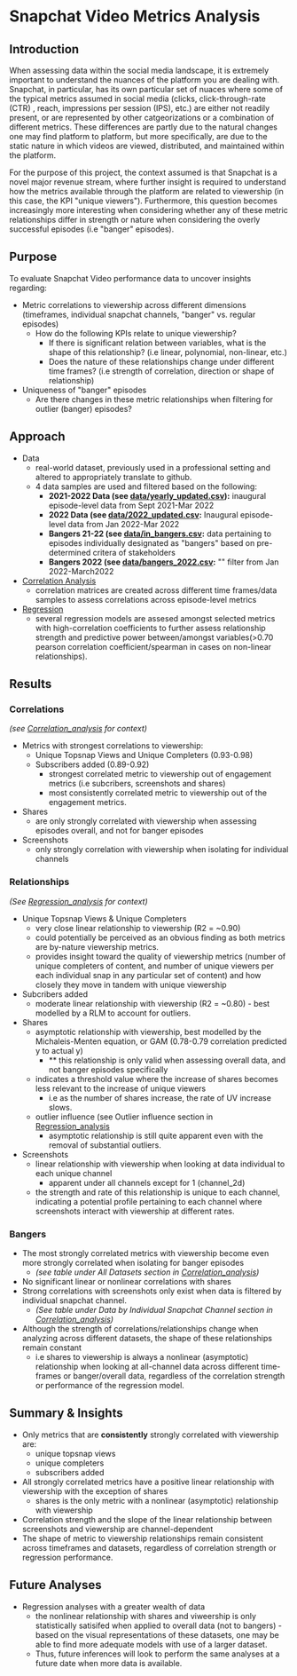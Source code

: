 # Snapchat Video Metrics Analysis

## Introduction 
When assessing data within the social media landscape, it is extremely important to understand the nuances of the platform you are dealing with. Snapchat, in particular, has its own particular set of nuaces where some of the typical metrics assumed in social media (clicks, click-through-rate (CTR) , reach, impressions per session (IPS), etc.) are either not readily present, or are represented by other catgeorizations or a combination of different metrics. These differences are partly due to the natural changes one may find platform to platform, but more specifically, are due to the static nature in which videos are viewed, distributed, and maintained within the platform. 

For the purpose of this project, the context assumed is that Snapchat is a novel major revenue stream, where further insight is required to understand how the metrics available through the platform are related to viewership (in this case, the KPI "unique viewers"). Furthermore, this question becomes increasingly more interesting when considering whether any of these metric relationships differ in strength or nature when considering the overly successful episodes (i.e "banger" episodes).

## Purpose 
To evaluate Snapchat Video performance data to uncover insights regarding:
-  Metric correlations to viewership across different dimensions (timeframes, individual snapchat channels, "banger" vs. regular episodes)
    -  How do the following KPIs relate to unique viewership?
        - If there is significant relation between variables, what is the shape of this relationship? (i.e linear, polynomial, non-linear, etc.)
        - Does the nature of these relationships change under different time frames? (i.e strength of correlation, direction or shape of relationship)
-  Uniqueness of "banger" episodes 
    -  Are there changes in these metric relationships when filtering for outlier (banger) episodes?

## Approach 
- Data
    - real-world dataset, previously used in a professional setting and altered to appropriately translate to github.
    - 4 data samples are used and filtered based on the following:
        - **2021-2022 Data (see [data/yearly_updated.csv](https://github.com/a-memme/snapchat_correlation_analysis/blob/main/data/yearly_updated.csv)):** inaugural episode-level data from Sept 2021-Mar 2022
        - **2022 Data (see [data/2022_updated.csv](https://github.com/a-memme/snapchat_correlation_analysis/blob/main/data/2022_updated.csv):** Inaugural episode-level data from Jan 2022-Mar 2022
        - **Bangers 21-22 (see [data/in_bangers.csv](https://github.com/a-memme/snapchat_correlation_analysis/blob/main/data/in_bangers.csv):** data pertaining to episodes individually designated as "bangers" based on pre-determined critera of stakeholders
        - **Bangers 2022 (see [data/bangers_2022.csv](https://github.com/a-memme/snapchat_correlation_analysis/blob/main/data/bangers_2022.csv):** "" filter from Jan 2022-March2022  
- [Correlation Analysis](https://github.com/a-memme/snapchat_correlation_analysis/tree/main/Correlation_analysis)
    - correlation matrices are created across different time frames/data samples to assess correlations across episode-level metrics 
- [Regression](https://github.com/a-memme/snapchat_correlation_analysis/tree/main/Regression_analysis)
    - several regression models are assesed amongst selected metrics with high-correlation coefficients to further assess relationship strength and predictive power between/amongst variables(>0.70 pearson correlation coefficient/spearman in cases on non-linear relationships).

## Results

### Correlations 
*(see [Correlation_analysis](https://github.com/a-memme/snapchat_correlation_analysis/tree/main/Correlation_analysis) for context)*
- Metrics with strongest correlations to viewership:
    - Unique Topsnap Views and Unique Completers (0.93-0.98)
    - Subscribers added (0.89-0.92)
        - strongest correlated metric to viewership out of engagement metrics (i.e subcribers, screenshots and shares)
        - most consistently correlated metric to viewership out of the engagement metrics.  
- Shares 
    - are only strongly correlated with viewership when assessing episodes overall, and not for banger episodes 
- Screenshots 
    - only strongly correlation with viewership when isolating for individual channels

### Relationships 
*(See [Regression_analysis](https://github.com/a-memme/snapchat_correlation_analysis/tree/main/Regression_analysis) for context)*
- Unique Topsnap Views & Unique Completers 
    - very close linear relationship to viewership (R2 = ~0.90)
    - could potentially be perceived as an obvious finding as both metrics are by-nature viewership metrics. 
    - provides insight toward the quality of viewership metrics (number of unique completers of content, and number of unique viewers per each individual snap in any particular set of content) and how closely they move in tandem with unique viewership
- Subcribers added 
    - moderate linear relationship with viewership (R2 = ~0.80) - best modelled by a RLM to account for outliers.
- Shares 
    - asymptotic relationship with viewership, best modelled by the Michaleis-Menten equation, or GAM (0.78-0.79 correlation predicted y to actual y)
        - ** this relationship is only valid when assessing overall data, and not banger episodes specifically 
    - indicates a threshold value where the increase of shares becomes less relevant to the increase of unique viewers 
        - i.e as the number of shares increase, the rate of UV increase slows. 
    - outlier influence (see Outlier influence section in [Regression_analysis](https://github.com/a-memme/snapchat_correlation_analysis/tree/main/Regression_analysis)
        - asymptotic relationship is still quite apparent even with the removal of substantial outliers.   
- Screenshots 
    - linear relationship with viewership when looking at data individual to each unique channel 
        - apparent under all channels except for 1 (channel_2d)
    - the strength and rate of this relationship is unique to each channel, indicating a potential profile pertaining to each channel where screenshots interact with viewership at different rates. 

### Bangers 
- The most strongly correlated metrics with viewership become even more strongly correlated when isolating for banger episodes 
    -  *(see table under All Datasets section in [Correlation_analysis](https://github.com/a-memme/snapchat_correlation_analysis/tree/main/Correlation_analysis))*
- No significant linear or nonlinear correlations with shares
- Strong correlations with screenshots only exist when data is filtered by individual snapchat channel. 
    - *(See table under Data by Individual Snapchat Channel section in [Correlation_analysis](https://github.com/a-memme/snapchat_correlation_analysis/tree/main/Correlation_analysis))*
- Although the strength of correlations/relationships change when analyzing across different datasets, the shape of these relationships remain constant 
    - i.e shares to viewership is always a nonlinear (asymptotic) relationship when looking at all-channel data across different time-frames or banger/overall data, regardless of the correlation strength or performance of the regression model.

## Summary & Insights
- Only metrics that are **consistently** strongly correlated with viewership are:
    - unique topsnap views 
    - unique completers 
    - subscribers added 
- All strongly correlated metrics have a positive linear relationship with viewership with the exception of shares
    - shares is the only metric with a nonlinear (asymptotic) relationship with viewership 
- Correlation strength and the slope of the linear relationship between screenshots and viewership are channel-dependent 
- The shape of metric to viewership relationships remain consistent across timeframes and datasets, regardless of correlation strength or regression performance.

## Future Analyses 
- Regression analyses with a greater wealth of data 
    - the nonlinear relationship with shares and viweership is only statistically satisifed when applied to overall data (not to bangers) - based on the visual representations of these datasets, one may be able to find more adequate models with use of a larger dataset. 
    - Thus, future inferences will look to perform  the same analyses at a future date when more data is available. 
